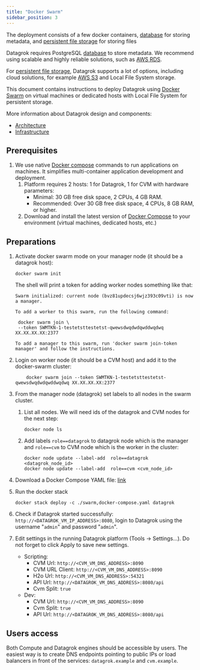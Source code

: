 ```yaml
---
title: "Docker Swarm"
sidebar_position: 3
---
```


The deployment consists of a few docker containers, [database](../../develop/under-the-hood/infrastructure.md#1-core-components) for storing metadata,
and [persistent file storage](../../develop/under-the-hood/infrastructure.md#1-core-components) for storing files

Datagrok requires PostgreSQL [database](../../develop/under-the-hood/infrastructure.md#1-core-components) to store metadata.
We recommend using scalable and highly reliable solutions, such as [AWS RDS](https://aws.amazon.com/rds/).

For [persistent file storage](../../develop/under-the-hood/infrastructure.md#1-core-components), Datagrok supports a lot of options, including cloud solutions,
for example [AWS S3](https://aws.amazon.com/s3/) and Local File System storage.

This document contains instructions to deploy Datagrok using [Docker Swarm](https://docs.docker.com/engine/swarm/)
on virtual machines or dedicated hosts with Local File System for persistent storage.

More information about Datagrok design and components:

* [Architecture](../../develop/under-the-hood/architecture.md)
* [Infrastructure](../../develop/under-the-hood/infrastructure.md)

## Prerequisites

1. We use native [Docker compose](https://docs.docker.com/compose/) commands to run applications on machines. It
   simplifies multi-container application development and deployment.
    1. Platform requires 2 hosts: 1 for Datagrok, 1 for CVM with hardware parameters:
       * Minimal: 30 GB free disk space, 2 CPUs, 4 GB RAM.
       * Recommended: Over 30 GB free disk space, 4 CPUs, 8 GB RAM, or higher.
    2. Download and install the latest version of [Docker Compose](https://docs.docker.com/compose/install/) to your
       environment (virtual machines, dedicated hosts, etc.)

## Preparations

1. Activate docker swarm mode on your manager node (it should be a datagrok host):

   ```shell
   docker swarm init
   ```

   The shell will print a token for adding worker nodes something like that:

   ```shell
   Swarm initialized: current node (bvz81updecsj6wjz393c09vti) is now a manager.

   To add a worker to this swarm, run the following command:

    docker swarm join \
    --token SWMTKN-1-testetsttestetst-qwewsdwqdwdqwddwqdwq XX.XX.XX.XX:2377

   To add a manager to this swarm, run 'docker swarm join-token manager' and follow the instructions.
   ```

2. Login on worker node (it should be a CVM host) and add it to the docker-swarm cluster:

   ```shell
       docker swarm join --token SWMTKN-1-testetsttestetst-qwewsdwqdwdqwddwqdwq XX.XX.XX.XX:2377
   ```

3. From the manager node (datagrok) set labels to all nodes in the swarm cluster.

   1. List all nodes. We will need ids of the datagrok and CVM nodes for the next step:

      ```shell
      docker node ls
      ```

   2. Add labels ```role==datagrok``` to datagrok node which is the manager and ```role==cvm```
      to CVM node which is the worker in the cluster:

      ```shell
      docker node update --label-add  role==datagrok <datagrok_node_id>
      docker node update --label-add  role==cvm <cvm_node_id>
      ```

4. Download a Docker Compose YAML
   file: [link](https://github.com/datagrok-ai/public/blob/master/docker/swarm.docker-compose.yaml)

5. Run the docker stack

   ```shell
   docker stack deploy -c ./swarm,docker-compose.yaml datagrok
   ```

6. Check if Datagrok started successfully: `http://<DATAGROK_VM_IP_ADDRESS>:8080`, login to Datagrok using the
   username "`admin`" and password "`admin`".

7. Edit settings in the running Datagrok platform (Tools -> Settings...). Do not forget to click Apply to save new settings.
    * Scripting:
        * CVM Url: `http://<CVM_VM_DNS_ADDRESS>:8090`
        * CVM URL Client: `http://<CVM_VM_DNS_ADDRESS>:8090`
        * H2o Url: `http://<CVM_VM_DNS_ADDRESS>:54321`
        * API Url: `http://<DATAGROK_VM_DNS_ADDRESS>:8080/api`
        * Cvm Split: `true`
    * Dev:
        * CVM Url: `http://<CVM_VM_DNS_ADDRESS>:8090`
        * Cvm Split: `true`
        * API Url: `http://<DATAGROK_VM_DNS_ADDRESS>:8080/api`

## Users access

Both Compute and Datagrok engines should be accessible by users.
The easiest way is to create DNS endpoints pointing to public IPs or load balancers in front of the
services: `datagrok.example`
and `cvm.example`.
